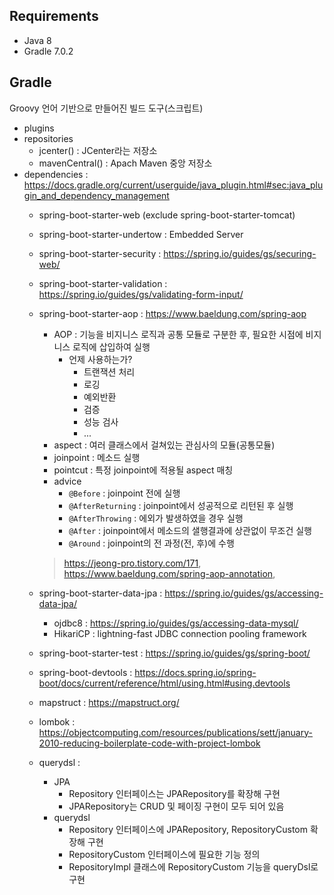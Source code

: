 ## Requirements

- Java 8
- Gradle 7.0.2



## Gradle
Groovy 언어 기반으로 만들어진 빌드 도구(스크립트)

- plugins
- repositories
    - jcenter() : JCenter라는 저장소
    - mavenCentral() : Apach Maven 중앙 저장소
- dependencies : https://docs.gradle.org/current/userguide/java_plugin.html#sec:java_plugin_and_dependency_management
    - spring-boot-starter-web (exclude spring-boot-starter-tomcat)
    - spring-boot-starter-undertow : Embedded Server
    - spring-boot-starter-security : https://spring.io/guides/gs/securing-web/
    - spring-boot-starter-validation : https://spring.io/guides/gs/validating-form-input/
    - spring-boot-starter-aop : https://www.baeldung.com/spring-aop
        - AOP : 기능을 비지니스 로직과 공통 모듈로 구분한 후, 필요한 시점에 비지니스 로직에 삽입하여 실행
            - 언제 사용하는가?
                - 트랜잭션 처리
                - 로깅
                - 예외반환
                - 검증
                - 성능 검사
                - ...
        - aspect : 여러 클래스에서 걸쳐있는 관심사의 모듈(공통모듈)
        - joinpoint : 메소드 실행
        - pointcut : 특정 joinpoint에 적용될 aspect 매칭
        - advice
            - `@Before` : joinpoint 전에 실행
            - `@AfterReturning` : joinpoint에서 성공적으로 리턴된 후 실행
            - `@AfterThrowing` : 에외가 발생하였을 경우 실행
            - `@After` : joinpoint에서 메소드의 샐행결과에 상관없이 무조건 실행
            - `@Around` : joinpoint의 전 과정(전, 후)에 수행
      > https://jeong-pro.tistory.com/171, https://www.baeldung.com/spring-aop-annotation,

    - spring-boot-starter-data-jpa : https://spring.io/guides/gs/accessing-data-jpa/
        - ojdbc8 : https://spring.io/guides/gs/accessing-data-mysql/
        - HikariCP : lightning-fast JDBC connection pooling framework
    - spring-boot-starter-test : https://spring.io/guides/gs/spring-boot/
    - spring-boot-devtools : https://docs.spring.io/spring-boot/docs/current/reference/html/using.html#using.devtools
    - mapstruct : https://mapstruct.org/
    - lombok : https://objectcomputing.com/resources/publications/sett/january-2010-reducing-boilerplate-code-with-project-lombok
    - querydsl :
        - JPA
            - Repository 인터페이스는 JPARepository를 확장해 구현
            - JPARepository는 CRUD 및 페이징 구현이 모두 되어 있음
        - querydsl
            - Repository 인터페이스에 JPARepository, RepositoryCustom 확장해 구현
            - RepositoryCustom 인터페이스에 필요한 기능 정의
            - RepositoryImpl 클래스에 RepositoryCustom 기능을 queryDsl로 구현
